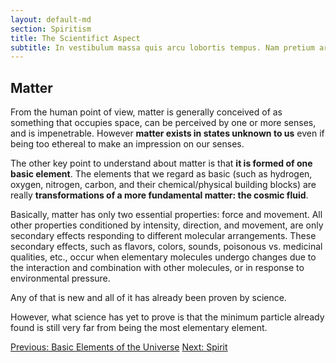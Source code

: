 ```yaml
---
layout: default-md
section: Spiritism
title: The Scientifict Aspect
subtitle: In vestibulum massa quis arcu lobortis tempus. Nam pretium arcu in odio vulputate luctus.
---
```


## Matter
From the human point of view, matter is generally conceived of as something that occupies space, can be perceived by one or more senses, and is impenetrable. However **matter exists in states unknown to us** even if being too ethereal to make an impression on our senses.

The other key point to understand about matter is that **it is formed of one basic element**.  The elements that we regard as basic (such as hydrogen, oxygen, nitrogen, carbon, and their chemical/physical building blocks) are really **transformations of a more fundamental matter: the cosmic fluid**. 

Basically, matter has only two essential properties: force and movement. All other properties conditioned by intensity, direction, and movement, are only secondary effects responding to different molecular arrangements.  These secondary effects, such as flavors, colors, sounds, poisonous vs. medicinal qualities, etc., occur when elementary molecules undergo changes due to the interaction and combination with other molecules, or in response to environmental pressure.

Any of that is new and all of it has already been proven by science.

However, what science has yet to prove is that the minimum particle already found is still very far from being the most elementary element.


<a href="basic-elements" class="button">Previous: Basic Elements of the Universe</a>
<a href="spirit" class="button">Next: Spirit</a>
